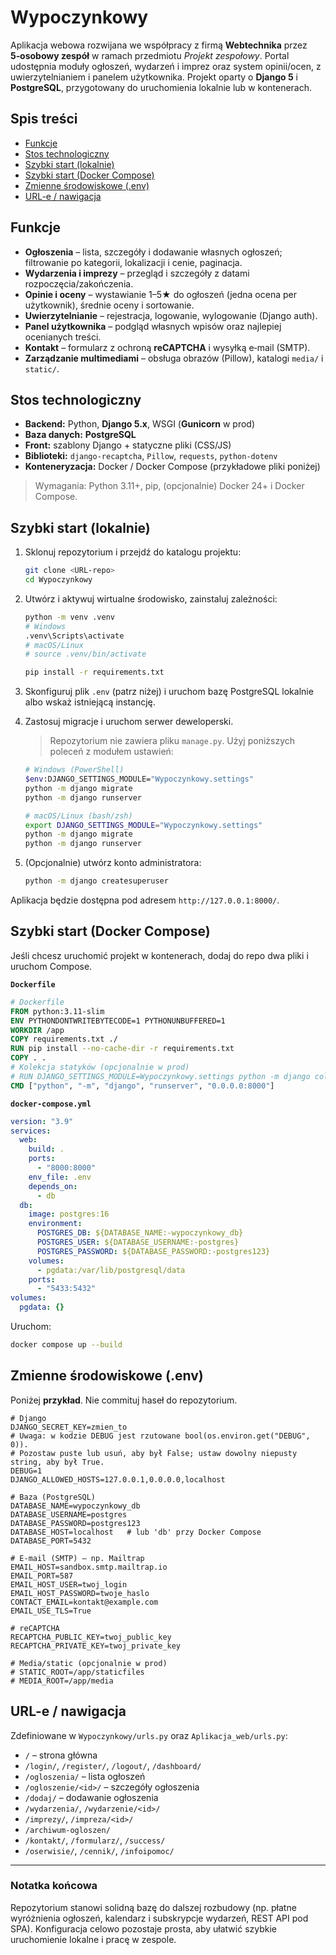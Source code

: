 # Wypoczynkowy

Aplikacja webowa rozwijana we współpracy z firmą **Webtechnika** przez **5‑osobowy zespół** w ramach przedmiotu *Projekt zespołowy*. Portal udostępnia moduły ogłoszeń, wydarzeń i imprez oraz system opinii/ocen, z uwierzytelnianiem i panelem użytkownika. Projekt oparty o **Django 5** i **PostgreSQL**, przygotowany do uruchomienia lokalnie lub w kontenerach.

## Spis treści
- [Funkcje](#funkcje)
- [Stos technologiczny](#stos-technologiczny)
- [Szybki start (lokalnie)](#szybki-start-lokalnie)
- [Szybki start (Docker Compose)](#szybki-start-docker-compose)
- [Zmienne środowiskowe (.env)](#zmienne-środowiskowe-env)
- [URL-e / nawigacja](#url-e--nawigacja)

## Funkcje
- **Ogłoszenia** – lista, szczegóły i dodawanie własnych ogłoszeń; filtrowanie po kategorii, lokalizacji i cenie, paginacja.
- **Wydarzenia i imprezy** – przegląd i szczegóły z datami rozpoczęcia/zakończenia.
- **Opinie i oceny** – wystawianie 1–5★ do ogłoszeń (jedna ocena per użytkownik), średnie oceny i sortowanie.
- **Uwierzytelnianie** – rejestracja, logowanie, wylogowanie (Django auth).
- **Panel użytkownika** – podgląd własnych wpisów oraz najlepiej ocenianych treści.
- **Kontakt** – formularz z ochroną **reCAPTCHA** i wysyłką e‑mail (SMTP).
- **Zarządzanie multimediami** – obsługa obrazów (Pillow), katalogi `media/` i `static/`.

## Stos technologiczny
- **Backend:** Python, **Django 5.x**, WSGI (**Gunicorn** w prod)
- **Baza danych:** **PostgreSQL**
- **Front:** szablony Django + statyczne pliki (CSS/JS)
- **Biblioteki:** `django-recaptcha`, `Pillow`, `requests`, `python-dotenv`
- **Konteneryzacja:** Docker / Docker Compose (przykładowe pliki poniżej)

> Wymagania: Python 3.11+, pip, (opcjonalnie) Docker 24+ i Docker Compose.

## Szybki start (lokalnie)

1. Sklonuj repozytorium i przejdź do katalogu projektu:
   ```bash
   git clone <URL-repo>
   cd Wypoczynkowy
   ```

2. Utwórz i aktywuj wirtualne środowisko, zainstaluj zależności:
   ```bash
   python -m venv .venv
   # Windows
   .venv\Scripts\activate
   # macOS/Linux
   # source .venv/bin/activate

   pip install -r requirements.txt
   ```

3. Skonfiguruj plik `.env` (patrz niżej) i uruchom bazę PostgreSQL lokalnie albo wskaż istniejącą instancję.

4. Zastosuj migracje i uruchom serwer deweloperski.
   > Repozytorium nie zawiera pliku `manage.py`. Użyj poniższych poleceń z modułem ustawień:
   ```bash
   # Windows (PowerShell)
   $env:DJANGO_SETTINGS_MODULE="Wypoczynkowy.settings"
   python -m django migrate
   python -m django runserver

   # macOS/Linux (bash/zsh)
   export DJANGO_SETTINGS_MODULE="Wypoczynkowy.settings"
   python -m django migrate
   python -m django runserver
   ```

5. (Opcjonalnie) utwórz konto administratora:
   ```bash
   python -m django createsuperuser
   ```

Aplikacja będzie dostępna pod adresem `http://127.0.0.1:8000/`.

## Szybki start (Docker Compose)

Jeśli chcesz uruchomić projekt w kontenerach, dodaj do repo dwa pliki i uruchom Compose.

**`Dockerfile`**
```dockerfile
# Dockerfile
FROM python:3.11-slim
ENV PYTHONDONTWRITEBYTECODE=1 PYTHONUNBUFFERED=1
WORKDIR /app
COPY requirements.txt ./
RUN pip install --no-cache-dir -r requirements.txt
COPY . .
# Kolekcja statyków (opcjonalnie w prod)
# RUN DJANGO_SETTINGS_MODULE=Wypoczynkowy.settings python -m django collectstatic --noinput
CMD ["python", "-m", "django", "runserver", "0.0.0.0:8000"]
```

**`docker-compose.yml`**
```yaml
version: "3.9"
services:
  web:
    build: .
    ports:
      - "8000:8000"
    env_file: .env
    depends_on:
      - db
  db:
    image: postgres:16
    environment:
      POSTGRES_DB: ${DATABASE_NAME:-wypoczynkowy_db}
      POSTGRES_USER: ${DATABASE_USERNAME:-postgres}
      POSTGRES_PASSWORD: ${DATABASE_PASSWORD:-postgres123}
    volumes:
      - pgdata:/var/lib/postgresql/data
    ports:
      - "5433:5432"
volumes:
  pgdata: {}
```

Uruchom:
```bash
docker compose up --build
```

## Zmienne środowiskowe (.env)

Poniżej **przykład**. Nie commituj haseł do repozytorium.

```dotenv
# Django
DJANGO_SECRET_KEY=zmien_to
# Uwaga: w kodzie DEBUG jest rzutowane bool(os.environ.get("DEBUG", 0)).
# Pozostaw puste lub usuń, aby był False; ustaw dowolny niepusty string, aby był True.
DEBUG=1
DJANGO_ALLOWED_HOSTS=127.0.0.1,0.0.0.0,localhost

# Baza (PostgreSQL)
DATABASE_NAME=wypoczynkowy_db
DATABASE_USERNAME=postgres
DATABASE_PASSWORD=postgres123
DATABASE_HOST=localhost   # lub 'db' przy Docker Compose
DATABASE_PORT=5432

# E-mail (SMTP) — np. Mailtrap
EMAIL_HOST=sandbox.smtp.mailtrap.io
EMAIL_PORT=587
EMAIL_HOST_USER=twoj_login
EMAIL_HOST_PASSWORD=twoje_haslo
CONTACT_EMAIL=kontakt@example.com
EMAIL_USE_TLS=True

# reCAPTCHA
RECAPTCHA_PUBLIC_KEY=twoj_public_key
RECAPTCHA_PRIVATE_KEY=twoj_private_key

# Media/static (opcjonalnie w prod)
# STATIC_ROOT=/app/staticfiles
# MEDIA_ROOT=/app/media
```

## URL-e / nawigacja

Zdefiniowane w `Wypoczynkowy/urls.py` oraz `Aplikacja_web/urls.py`:
- `/` – strona główna
- `/login/`, `/register/`, `/logout/`, `/dashboard/`
- `/ogloszenia/` – lista ogłoszeń
- `/ogloszenie/<id>/` – szczegóły ogłoszenia
- `/dodaj/` – dodawanie ogłoszenia
- `/wydarzenia/`, `/wydarzenie/<id>/`
- `/imprezy/`, `/impreza/<id>/`
- `/archiwum-ogloszen/`
- `/kontakt/`, `/formularz/`, `/success/`
- `/oserwisie/`, `/cennik/`, `/infoipomoc/`

---

### Notatka końcowa

Repozytorium stanowi solidną bazę do dalszej rozbudowy (np. płatne wyróżnienia ogłoszeń, kalendarz i subskrypcje wydarzeń, REST API pod SPA). Konfiguracja celowo pozostaje prosta, aby ułatwić szybkie uruchomienie lokalne i pracę w zespole.
